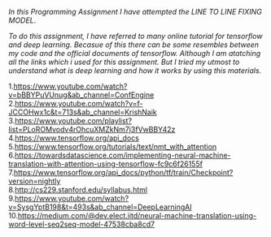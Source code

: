 *In this Programming Assignment I have attempted the LINE TO LINE FIXING MODEL*. 

*To do this assignment, I have referred to many online tutorial for tensorflow and deep learning. Becasue of this there can be some resembles between my code and the official documents of tensorflow. Although I am atatching all the links which i used for this assignment. But I tried my utmost to understand what is deep learning and how it works by using this materials.*


1.https://www.youtube.com/watch?v=bBBYPuVUnug&ab_channel=ConfEngine <br />
2.https://www.youtube.com/watch?v=f-JCCOHwx1c&t=713s&ab_channel=KrishNaik <br />
3.https://www.youtube.com/playlist?list=PLoROMvodv4rOhcuXMZkNm7j3fVwBBY42z <br />
4.https://www.tensorflow.org/api_docs <br />
5.https://www.tensorflow.org/tutorials/text/nmt_with_attention <br />
6.https://towardsdatascience.com/implementing-neural-machine-translation-with-attention-using-tensorflow-fc9c6f26155f <br />
7.https://www.tensorflow.org/api_docs/python/tf/train/Checkpoint?version=nightly <br />
8.http://cs229.stanford.edu/syllabus.html <br />
9.https://www.youtube.com/watch?v=SysgYptB198&t=493s&ab_channel=DeepLearningAI <br />
10.https://medium.com/@dev.elect.iitd/neural-machine-translation-using-word-level-seq2seq-model-47538cba8cd7 <br />

